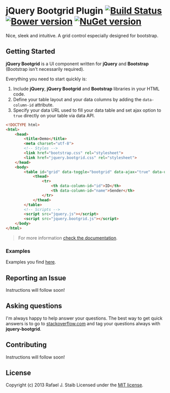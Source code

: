 jQuery Bootgrid Plugin [![Build Status](https://travis-ci.org/rstaib/jquery-bootgrid.svg?branch=master)](https://travis-ci.org/rstaib/jquery-bootgrid) [![Bower version](https://badge.fury.io/bo/jquery.bootgrid.svg)](http://badge.fury.io/bo/jquery.bootgrid) [![NuGet version](https://badge.fury.io/nu/jquery.bootgrid.svg)](http://badge.fury.io/nu/jquery.bootgrid)
============

Nice, sleek and intuitive. A grid control especially designed for bootstrap.

## Getting Started

**jQuery Bootgrid** is a UI component written for **jQuery** and **Bootstrap** (Bootstrap isn't necessarily required).

Everything you need to start quickly is:

1. Include **jQuery**, **jQuery Bootgrid** and **Bootstrap** libraries in your HTML code.
2. Define your table layout and your data columns by adding the `data-column-id` attribute.
3. Specify your data URL used to fill your data table and set ajax option to `true` directly on your table via data API.

```html
<!DOCTYPE html>
<html>
    <head>
        <title>Demo</title>
        <meta charset="utf-8">
        <!-- Styles -->
        <link href="bootstrap.css" rel="stylesheet">
        <link href="jquery.bootgrid.css" rel="stylesheet">
    </head>
    <body>
        <table id="grid" data-toggle="bootgrid" data-ajax="true" data-url="/api/data/basic" class="table table-condensed table-hover table-striped">
            <thead>
                <tr>
                    <th data-column-id="id">ID</th>
                    <th data-column-id="name">Sender</th>
                </tr>
            </thead>
        </table>
        <!-- Scripts -->
        <script src="jquery.js"></script> 
        <script src="jquery.bootgrid.js"></script>
    </body>
</html>
```

> For more information [check the documentation](http://www.jquery-bootgrid.com/Documentation).

### Examples

Examples you find [here](http://www.jquery-bootgrid.com/Examples).

## Reporting an Issue

Instructions will follow soon!

## Asking questions

I'm always happy to help answer your questions. The best way to get quick answers is to go to [stackoverflow.com](http://stackoverflow.com) and tag your questions always with **jquery-bootgrid**.

## Contributing

Instructions will follow soon!

## License

Copyright (c) 2013 Rafael J. Staib Licensed under the [MIT license](https://github.com/rstaib/jquery-bootgrid/blob/master/LICENSE.txt).

